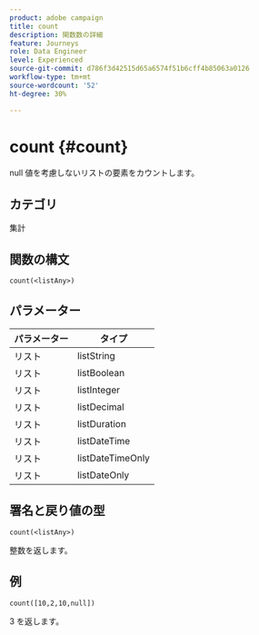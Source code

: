 ```yaml
---
product: adobe campaign
title: count
description: 関数数の詳細
feature: Journeys
role: Data Engineer
level: Experienced
source-git-commit: d786f3d42515d65a6574f51b6cff4b85063a0126
workflow-type: tm+mt
source-wordcount: '52'
ht-degree: 30%

---
```


# count {#count}

null 値を考慮しないリストの要素をカウントします。

## カテゴリ

集計

## 関数の構文

`count(<listAny>)`

## パラメーター

| パラメーター | タイプ |
|-----------|------------------|
| リスト | listString |
| リスト | listBoolean |
| リスト | listInteger |
| リスト | listDecimal |
| リスト | listDuration |
| リスト | listDateTime |
| リスト | listDateTimeOnly |
| リスト | listDateOnly |

## 署名と戻り値の型

`count(<listAny>)`

整数を返します。

## 例

`count([10,2,10,null])`

3 を返します。
